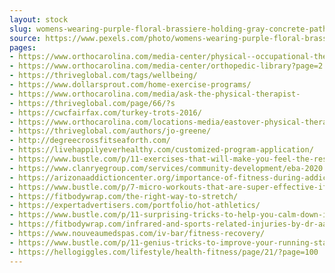 ```yaml
---
layout: stock
slug: womens-wearing-purple-floral-brassiere-holding-gray-concrete-pathway-during-day-time-42400
source: https://www.pexels.com/photo/womens-wearing-purple-floral-brassiere-holding-gray-concrete-pathway-during-day-time-42400/
pages:
- https://www.orthocarolina.com/media-center/physical--occupational-therapy
- https://www.orthocarolina.com/media-center/orthopedic-library?page=2
- https://thriveglobal.com/tags/wellbeing/
- https://www.dollarsprout.com/home-exercise-programs/
- https://www.orthocarolina.com/media/ask-the-physical-therapist-
- https://thriveglobal.com/page/66/?s
- https://cwcfairfax.com/turkey-trots-2016/
- https://www.orthocarolina.com/locations-media/eastover-physical-therapy
- https://thriveglobal.com/authors/jo-greene/
- http://degreecrossfitseaforth.com/
- https://livehappilyeverhealthy.com/customized-program-application/
- https://www.bustle.com/p/11-exercises-that-will-make-you-feel-the-results-immediately-2302271
- https://www.clanryegroup.com/services/community-development/eba-2020
- https://arizonaaddictioncenter.org/importance-of-fitness-during-addiction-recovery/
- https://www.bustle.com/p/7-micro-workouts-that-are-super-effective-if-you-dont-have-much-time-to-exercise-51421
- https://fitbodywrap.com/the-right-way-to-stretch/
- https://expertadvertisers.com/portfolio/hot-athletics/
- https://www.bustle.com/p/11-surprising-tricks-to-help-you-calm-down-instantly-no-matter-your-mood-50876
- https://fitbodywrap.com/infrared-and-sports-related-injuries-by-dr-aaron-m-flickstein-dc-emeritus/
- https://www.nouveaumedspas.com/iv-bar/fitness-recovery/
- https://www.bustle.com/p/11-genius-tricks-to-improve-your-running-stamina-even-if-youre-a-terrible-runner-2931038
- https://hellogiggles.com/lifestyle/health-fitness/page/21/?page=100
---
```

